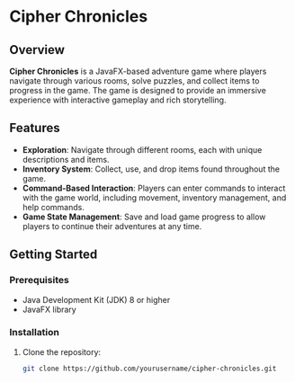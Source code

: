 # Cipher Chronicles

## Overview

**Cipher Chronicles** is a JavaFX-based adventure game where players navigate through various rooms, solve puzzles, and collect items to progress in the game. The game is designed to provide an immersive experience with interactive gameplay and rich storytelling.

## Features

- **Exploration**: Navigate through different rooms, each with unique descriptions and items.
- **Inventory System**: Collect, use, and drop items found throughout the game.
- **Command-Based Interaction**: Players can enter commands to interact with the game world, including movement, inventory management, and help commands.
- **Game State Management**: Save and load game progress to allow players to continue their adventures at any time.

## Getting Started

### Prerequisites

- Java Development Kit (JDK) 8 or higher
- JavaFX library

### Installation

1. Clone the repository:

   ```bash
   git clone https://github.com/yourusername/cipher-chronicles.git
